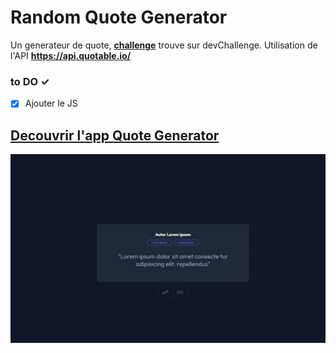# Random Quote Generator

Un generateur de quote, [**challenge**](https://devchallenges.io/challenge/36) trouve sur devChallenge.
Utilisation de l'API **https://api.quotable.io/**

### to DO ✓
- [x] Ajouter le JS

## [Decouvrir l'app Quote Generator](https://edes74500.github.io/DChallenges_RandomQuote/)

**![app Random Quote](/assets/screenshot/desktop.jpg)**
